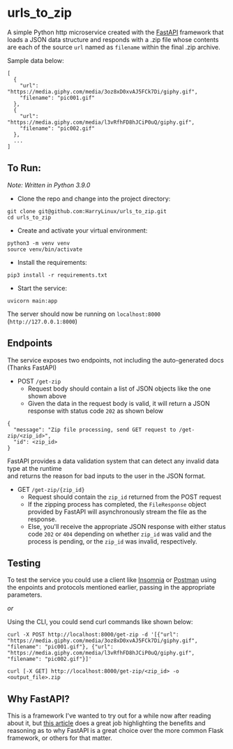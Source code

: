 urls_to_zip
===========

A simple Python http microservice created with the [FastAPI](https://fastapi.tiangolo.com/) framework 
that loads a JSON data structure and responds with a .zip file whose 
contents are each of the source `url` named as `filename` within the 
final .zip archive. 

Sample data below:

```
[
  {
    "url": "https://media.giphy.com/media/3oz8xD0xvAJ5FCk7Di/giphy.gif",
    "filename": "pic001.gif"
  },
  {
    "url": "https://media.giphy.com/media/l3vRfhFD8hJCiP0uQ/giphy.gif",
    "filename": "pic002.gif"
  },
  ...
]
```

To Run:
-------
*Note: Written in Python 3.9.0*
- Clone the repo and change into the project directory:
```
git clone git@github.com:HarryLinux/urls_to_zip.git
cd urls_to_zip
```
- Create and activate your virtual environment:
```
python3 -m venv venv
source venv/bin/activate
```
- Install the requirements:
```
pip3 install -r requirements.txt
```
- Start the service:
```
uvicorn main:app
```

The server should now be running on `localhost:8000` (`http://127.0.0.1:8000`)

Endpoints
---------
The service exposes two endpoints, not including the auto-generated docs (Thanks FastAPI)
- POST `/get-zip`
  * Request body should contain a list of JSON objects like the one shown above
  * Given the data in the request body is valid, it will return a JSON response with status
  code `202` as shown below
```
{
  "message": "Zip file processing, send GET request to /get-zip/<zip_id>",
  "id": <zip_id>
}
```
   FastAPI provides a data validation system that can detect any invalid data type at the runtime  
   and returns the reason for bad inputs to the user in the JSON format.
- GET `/get-zip/{zip_id}`
  * Request should contain the `zip_id` returned from the POST request
  * If the zipping process has completed, the `FileResponse` object provided by FastAPI will asynchronously 
  stream the file as the response.
  * Else, you'll receive the appropriate JSON response with either status code `202` or `404` depending on 
  whether `zip_id` was valid and the process is pending, or the `zip_id` was invalid, respectively.

Testing
-------
To test the service you could use a client like [Insomnia](https://insomnia.rest/) or [Postman](https://www.postman.com/) 
using the enpoints and protocols mentioned earlier, passing in the appropriate parameters.

*or*

Using the CLI, you could send curl commands like shown below:

```
curl -X POST http://localhost:8000/get-zip -d '[{"url": "https://media.giphy.com/media/3oz8xD0xvAJ5FCk7Di/giphy.gif", "filename": "pic001.gif"}, {"url": "https://media.giphy.com/media/l3vRfhFD8hJCiP0uQ/giphy.gif", "filename": "pic002.gif"}]'

curl [-X GET] http://localhost:8000/get-zip/<zip_id> -o <output_file>.zip
```

Why FastAPI?
------------
This is a framework I've wanted to try out for a while now after reading about it, but 
[this article](https://www.analyticsvidhya.com/blog/2020/11/fastapi-the-right-replacement-for-flask/) does a great job highlighting 
the benefits and reasoning as to why FastAPI is a great choice over the more common Flask framework, or others for that matter.
